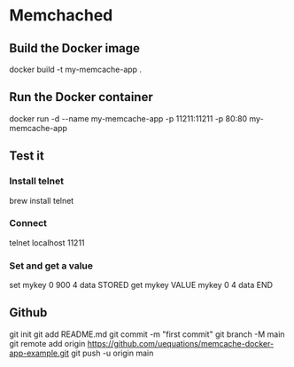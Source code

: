# Memchached

## Build the Docker image
docker build -t my-memcache-app .

## Run the Docker container
docker run -d --name my-memcache-app -p 11211:11211 -p 80:80 my-memcache-app

## Test it
### Install telnet
brew install telnet

### Connect
telnet localhost 11211

### Set and get a value
set mykey 0 900 4
data
STORED
get mykey
VALUE mykey 0 4
data
END

## Github
git init
git add README.md
git commit -m "first commit"
git branch -M main
git remote add origin https://github.com/uequations/memcache-docker-app-example.git
git push -u origin main

